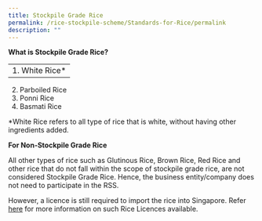 ```yaml
---
title: Stockpile Grade Rice
permalink: /rice-stockpile-scheme/Standards-for-Rice/permalink
description: ""
---
```

**What is Stockpile Grade Rice?**

| |
| -------- | 
| 1. White Rice*
2. Parboiled Rice
3. Ponni Rice
4. Basmati Rice 

*White Rice refers to all type of rice that is white, without having other ingredients added.

**For Non-Stockpile Grade Rice**

All other types of rice such as Glutinous Rice, Brown Rice, Red Rice and other rice that do not fall within the scope of stockpile grade rice, are not considered Stockpile Grade Rice. Hence, the business entity/company does not need to participate in the RSS. 

However, a licence is still required to import the rice into Singapore.  Refer [here](/rice-licences/permalink) for more information on such Rice Licences available.